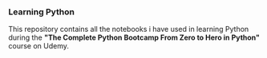 ### Learning Python

This repository contains all the notebooks i have used in learning Python during the **"The Complete Python Bootcamp From Zero to Hero in Python"** course on Udemy.
 
